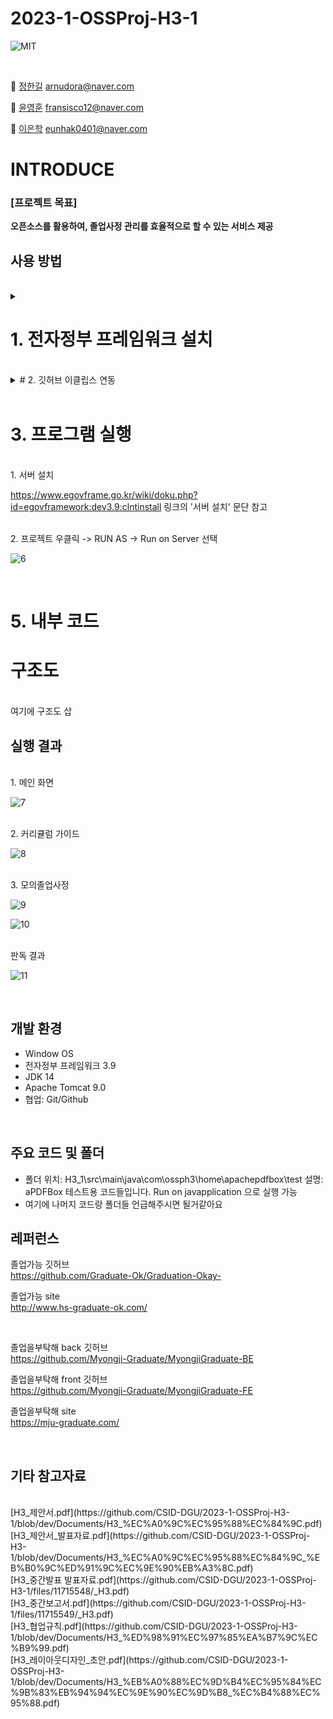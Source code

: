 # 2023-1-OSSProj-H3-1

<img alt="MIT" src = "https://img.shields.io/badge/Apache--2.0-license-orange"> <img alt="" src =https://img.shields.io/badge/Apache%20PDFBox%20-%202.0.28-blue> <img alt="" src ="https://img.shields.io/badge/Windows-OS-yellowgreen"> <img alt="" src ="https://img.shields.io/badge/egovframe-3.9.0-red"> 
<img alt="" src= "https://img.shields.io/badge/Tomcat%209.0-server-lightgrey"> <br>

<br>

 👾 [정한길](https://github.com/arnudora) arnudora@naver.com
 
 👿 [윤영훈](https://github.com/yoon1217) fransisco12@naver.com 
 
 🤖 [이은학](https://github.com/Ag-crane) eunhak0401@naver.com
<br>
 # INTRODUCE

### [프로젝트 목표]
__오픈소스를 활용하여, 졸업사정 관리를 효율적으로 할 수 있는 서비스 제공__<br>

## 사용 방법
<br>

<details>
<summary>
 
# 1. 전자정부 프레임워크 설치 
 
 </summary>
<div markdown="1">
<br>
https://www.egovframe.go.kr/home/ntt/nttList.do?pagerOffset=0&searchKey=&searchValue=&menuNo=41&bbsId=18&nttId=1707
<br>
</summary>
<div markdown="1">       



</div>
</details>
<br>

<details>
<summary>
# 2. 깃허브 이클립스 연동
 </summary>
<div markdown="1">
<br>
1. 이클립스를 실행하고 오른쪽 위에 퍼스펙티브 버튼을 클릭 <br>
![1](https://github.com/CSID-DGU/2023-1-OSSProj-H3-1/assets/37091694/fdd82efb-dae0-4f8e-aea5-b4fe91c73eed)
<br>

2. Git을 선택하고 [OK] 버튼을 눌러 활성화 <br>
3. Git 퍼스펙티브 화면에서 [Clone a Git repository] 클릭 <br>
![2](https://github.com/CSID-DGU/2023-1-OSSProj-H3-1/assets/37091694/9ac2b6fe-0832-4635-b6d5-a99cba72e7ba)
<br>
4. Clone Git Repository 창의 첫 번째 빨간 박스에 Git 원격 저장소 주소(https://github.com/CSID-DGU/2023-1-OSSProj-H3-1.git) 
URL 칸에 복사 <br>그 밑의 빨간 박스에는 깃허브 아이디와 패스워드를 입력하고 [Next] 버튼을 클릭 <br>

![3](https://github.com/CSID-DGU/2023-1-OSSProj-H3-1/assets/37091694/3c5ee266-0d3a-4005-a97c-50ad2caef058)

<br>
5. Branch 선택 화면 -> [Next] 버튼을 클릭 <br>

![4](https://github.com/CSID-DGU/2023-1-OSSProj-H3-1/assets/37091694/bcaa2242-fdbc-4c48-9097-e51960af7b70)

<br> 
6. 원격 저장소와 연결할 로컬 저장소를 설정한 뒤 [Finish] 버튼을 클릭 <br>

![5](https://github.com/CSID-DGU/2023-1-OSSProj-H3-1/assets/37091694/dbd9c80b-a6c0-4008-914f-5edd332572ee)

<br>
 
</div>
</details>
<br>


# 3. 프로그램 실행
<br>
1. 서버 설치 <br>

https://www.egovframe.go.kr/wiki/doku.php?id=egovframework:dev3.9:clntinstall 링크의 '서버 설치' 문단 참고

<br>
2. 프로젝트 우클릭 -> RUN AS  -> Run on Server 선택  <br> 

![6](https://github.com/CSID-DGU/2023-1-OSSProj-H3-1/assets/37091694/44a5be59-72e5-43bb-bb85-41b11627aa6a)

<br>



# 5. 내부 코드

# 구조도 
<br>
여기에 구조도 삽

## 실행 결과 
<br> 
1. 메인 화면 <br>

![7](https://github.com/CSID-DGU/2023-1-OSSProj-H3-1/assets/37091694/80f2fd86-245f-4d28-b42c-6e5448961896)

<br>
2. 커리큘럼 가이드 <br>

![8](https://github.com/CSID-DGU/2023-1-OSSProj-H3-1/assets/37091694/47d5b492-6ce4-456c-8679-a44cd635a865)

<br>
3. 모의졸업사정 <br>

![9](https://github.com/CSID-DGU/2023-1-OSSProj-H3-1/assets/37091694/5768d01a-6c8d-4aed-a570-d9fc00291547)

![10](https://github.com/CSID-DGU/2023-1-OSSProj-H3-1/assets/37091694/056c7211-eb3e-4425-9a3e-ef3c6119a629)

<br>
판독 결과

![11](https://github.com/CSID-DGU/2023-1-OSSProj-H3-1/assets/37091694/77350a5d-596c-4a41-a343-af8ad2befb3c)

<br> 

## 개발 환경
- Window OS
- 전자정부 프레임워크 3.9
- JDK 14
- Apache Tomcat 9.0
- 협업: Git/Github
<br>

## 주요 코드 및 폴더

- 폴더 위치: H3_1\src\main\java\com\ossph3\home\apachepdfbox\test 설명: aPDFBox 테스트용 코드들입니다. Run on javapplication 으로 실행 가능
- 여기에 나머지 코드랑 폴더들 언급해주시면 될거같아요

## 레퍼런스 

졸업가능 깃허브
<br>
https://github.com/Graduate-Ok/Graduation-Okay-

졸업가능 site
<br>
http://www.hs-graduate-ok.com/

<br>

졸업을부탁해 back 깃허브
<br>
https://github.com/Myongji-Graduate/MyongjiGraduate-BE

졸업을부탁해 front 깃허브
<br>
https://github.com/Myongji-Graduate/MyongjiGraduate-FE

졸업을부탁해 site
<br>
https://mju-graduate.com/

<br>

## 기타 참고자료 
<br> 
[H3_제안서.pdf](https://github.com/CSID-DGU/2023-1-OSSProj-H3-1/blob/dev/Documents/H3_%EC%A0%9C%EC%95%88%EC%84%9C.pdf)
<br>
[H3_제안서_발표자료.pdf](https://github.com/CSID-DGU/2023-1-OSSProj-H3-1/blob/dev/Documents/H3_%EC%A0%9C%EC%95%88%EC%84%9C_%EB%B0%9C%ED%91%9C%EC%9E%90%EB%A3%8C.pdf)
<br>
[H3_중간발표 발표자료.pdf](https://github.com/CSID-DGU/2023-1-OSSProj-H3-1/files/11715548/_H3.pdf)
<br>
[H3_중간보고서.pdf](https://github.com/CSID-DGU/2023-1-OSSProj-H3-1/files/11715549/_H3.pdf)
<br>
[H3_협업규칙.pdf](https://github.com/CSID-DGU/2023-1-OSSProj-H3-1/blob/dev/Documents/H3_%ED%98%91%EC%97%85%EA%B7%9C%EC%B9%99.pdf)
<br>
[H3_레이아웃디자인_초안.pdf](https://github.com/CSID-DGU/2023-1-OSSProj-H3-1/blob/dev/Documents/H3_%EB%A0%88%EC%9D%B4%EC%95%84%EC%9B%83%EB%94%94%EC%9E%90%EC%9D%B8_%EC%B4%88%EC%95%88.pdf)

<br>
